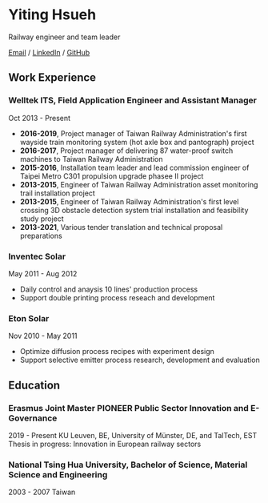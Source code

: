 # Yiting Hsueh 

Railway engineer and team leader 

[Email](alice.yiting.hsueh@gmail.com) / [LinkedIn](https://www.linkedin.com/in/yiting-hsueh/) / [GitHub](https://github.com/YTHsueh) 

## Work Experience 

### Welltek ITS, Field Application Engineer and Assistant Manager 
Oct 2013 - Present 
- **2016-2019**, Project manager of Taiwan Railway Administration's first wayside train monitoring system (hot axle box and pantograph) project 
- **2016-2017**, Project manager of delivering 87 water-proof switch machines to Taiwan Railway Administration 
- **2015-2016**, Installation team leader and lead commission engineer of Taipei Metro C301 propulsion upgrade phasee II project 
- **2013-2015**, Engineer of Taiwan Railway Administration asset monitoring trail installation project 
- **2013-2015**, Engineer of Taiwan Railway Administration's first level crossing 3D obstacle detection system trial installation and feasibility study project 
- **2013-2021**, Various tender translation and technical proposal preparations 

### Inventec Solar 
May 2011 - Aug 2012 
- Daily control and anaysis 10 lines' production process 
- Support double printing process reseach and development 

### Eton Solar 
Nov 2010 - May 2011 
- Optimize diffusion process recipes with experiment design 
- Support selective emitter process research, development and evaluation 

## Education 

### Erasmus Joint Master PIONEER Public Sector Innovation and E-Governance
2019 - Present 
KU Leuven, BE, University of Münster, DE, and TalTech, EST 
Thesis in progress: Innovation in European railway sectors 

### National Tsing Hua University, Bachelor of Science, Material Science and Engineering 
2003 - 2007 
Taiwan 

